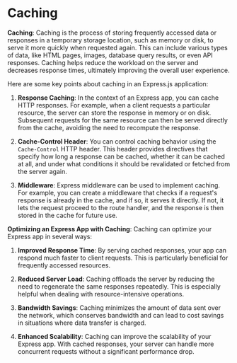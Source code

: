 # Caching

**Caching**:
Caching is the process of storing frequently accessed data or responses in a temporary storage location, such as memory or disk, to serve it more quickly when requested again. This can include various types of data, like HTML pages, images, database query results, or even API responses. Caching helps reduce the workload on the server and decreases response times, ultimately improving the overall user experience.

Here are some key points about caching in an Express.js application:

1. **Response Caching**: In the context of an Express app, you can cache HTTP responses. For example, when a client requests a particular resource, the server can store the response in memory or on disk. Subsequent requests for the same resource can then be served directly from the cache, avoiding the need to recompute the response.

2. **Cache-Control Header**: You can control caching behavior using the `Cache-Control` HTTP header. This header provides directives that specify how long a response can be cached, whether it can be cached at all, and under what conditions it should be revalidated or fetched from the server again.

3. **Middleware**: Express middleware can be used to implement caching. For example, you can create a middleware that checks if a request's response is already in the cache, and if so, it serves it directly. If not, it lets the request proceed to the route handler, and the response is then stored in the cache for future use.

**Optimizing an Express App with Caching**:
Caching can optimize your Express app in several ways:

1. **Improved Response Time**: By serving cached responses, your app can respond much faster to client requests. This is particularly beneficial for frequently accessed resources.

2. **Reduced Server Load**: Caching offloads the server by reducing the need to regenerate the same responses repeatedly. This is especially helpful when dealing with resource-intensive operations.

3. **Bandwidth Savings**: Caching minimizes the amount of data sent over the network, which conserves bandwidth and can lead to cost savings in situations where data transfer is charged.

4. **Enhanced Scalability**: Caching can improve the scalability of your Express app. With cached responses, your server can handle more concurrent requests without a significant performance drop.
